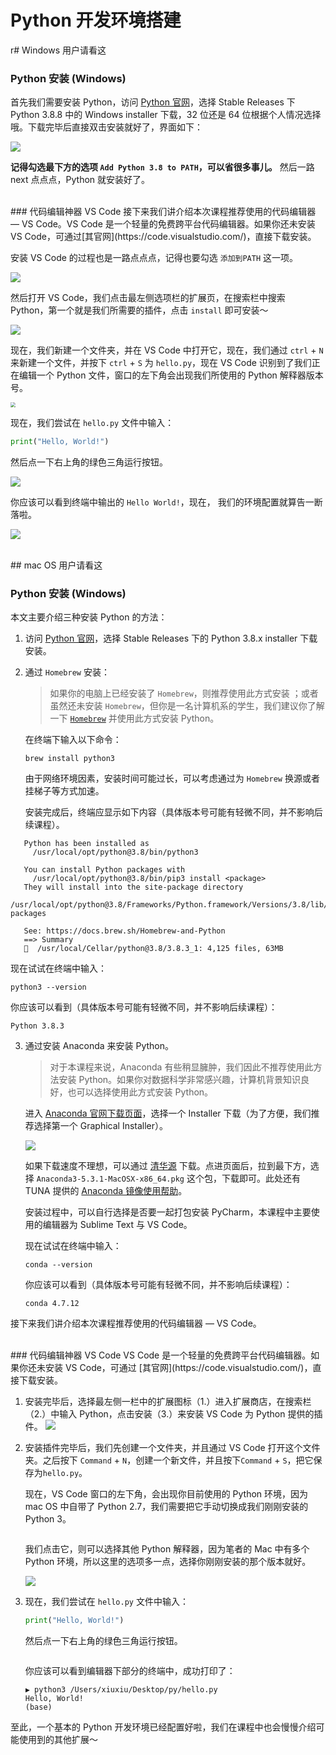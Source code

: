 # Python 开发环境搭建

r# Windows 用户请看这

### Python 安装 (Windows)

首先我们需要安装 Python，访问 [Python 官网](https://www.python.org/downloads/windows/)，选择 Stable Releases 下 Python 3.8.8 中的 Windows installer 下载，32 位还是 64 位根据个人情况选择哦。下载完毕后直接双击安装就好了，界面如下：

![](images/setup-win-pyinstaller.png)

**记得勾选最下方的选项 `Add Python 3.8 to PATH`，可以省很多事儿。** 然后一路 next 点点点，Python 就安装好了。

<br>
### 代码编辑神器 VS Code
接下来我们讲介绍本次课程推荐使用的代码编辑器 — VS Code。VS Code 是一个轻量的免费跨平台代码编辑器。如果你还未安装 VS Code，可通过[其官网](https://code.visualstudio.com/)，直接下载安装。

安装 VS Code 的过程也是一路点点点，记得也要勾选 `添加到PATH` 这一项。

![](images/setup-win-codeinstaller.png)

然后打开 VS Code，我们点击最左侧选项栏的扩展页，在搜索栏中搜索 Python，第一个就是我们所需要的插件，点击 `install` 即可安装～

![](images/setup-win-extension.png)

现在，我们新建一个文件夹，并在 VS Code 中打开它，现在，我们通过 `ctrl` + `N` 来新建一个文件，并按下 `ctrl` + `S` 为 `hello.py`，现在 VS Code 识别到了我们正在编辑一个 Python 文件，窗口的左下角会出现我们所使用的 Python 解释器版本号。

<img src="../images/setup-win-interpreter.png" style="zoom:50%;" />

现在，我们尝试在 `hello.py` 文件中输入：

```python
print("Hello, World!")
```

然后点一下右上角的绿色三角运行按钮。

![](images/setup-win-code.png)

你应该可以看到终端中输出的 `Hello World!`，现在， 我们的环境配置就算告一断落啦。

![](images/setup-win-output.png)


<br>
## mac OS 用户请看这

### Python 安装 (Windows)
本文主要介绍三种安装 Python 的方法：

1. 访问 [Python 官网](https://www.python.org/downloads/mac-osx/)，选择 Stable Releases 下的 Python 3.8.x installer 下载安装。

2. 通过 `Homebrew` 安装：

   > 如果你的电脑上已经安装了 `Homebrew`，则推荐使用此方式安装 ；或者虽然还未安装 `Homebrew`，但你是一名计算机系的学生，我们建议你了解一下 [`Homebrew`](https://brew.sh/) 并使用此方式安装 Python。

   在终端下输入以下命令：

   ```
   brew install python3
   ```

   由于网络环境因素，安装时间可能过长，可以考虑通过为 `Homebrew` 换源或者挂梯子等方式加速。  

   安装完成后，终端应显示如下内容（具体版本号可能有轻微不同，并不影响后续课程）。  

```
   Python has been installed as
     /usr/local/opt/python@3.8/bin/python3
   
   You can install Python packages with
     /usr/local/opt/python@3.8/bin/pip3 install <package>
   They will install into the site-package directory
     /usr/local/opt/python@3.8/Frameworks/Python.framework/Versions/3.8/lib/python3.8/site-packages
   
   See: https://docs.brew.sh/Homebrew-and-Python
   ==> Summary
   🍺  /usr/local/Cellar/python@3.8/3.8.3_1: 4,125 files, 63MB
```

   现在试试在终端中输入：

   ```
   python3 --version
   ```

   你应该可以看到（具体版本号可能有轻微不同，并不影响后续课程）：

   ```
   Python 3.8.3
   ```

3. 通过安装 Anaconda 来安装 Python。

   > 对于本课程来说，Anaconda 有些稍显臃肿，我们因此不推荐使用此方法安装 Python。如果你对数据科学非常感兴趣，计算机背景知识良好，也可以选择使用此方式安装 Python。

   进入 [Anaconda 官网下载页面](https://www.anaconda.com/products/individual#macos)，选择一个 Installer 下载（为了方便，我们推荐选择第一个 Graphical Installer）。

   ![](images/setup-macOS-anaconda.png)

   如果下载速度不理想，可以通过 [清华源](https://mirrors.tuna.tsinghua.edu.cn/anaconda/archive/) 下载。点进页面后，拉到最下方，选择 `Anaconda3-5.3.1-MacOSX-x86_64.pkg` 这个包，下载即可。此处还有 TUNA 提供的 [Anaconda 镜像使用帮助](https://mirrors.tuna.tsinghua.edu.cn/help/anaconda/)。

   安装过程中，可以自行选择是否要一起打包安装 PyCharm，本课程中主要使用的编辑器为 Sublime Text 与 VS Code。

   现在试试在终端中输入：

   ```
   conda --version
   ```

   你应该可以看到（具体版本号可能有轻微不同，并不影响后续课程）：

   ```
   conda 4.7.12
   ```

接下来我们讲介绍本次课程推荐使用的代码编辑器 — VS Code。

<br>
### 代码编辑神器 VS Code
VS Code 是一个轻量的免费跨平台代码编辑器。如果你还未安装 VS Code，可通过 [其官网](https://code.visualstudio.com/)，直接下载安装。  

1. 安装完毕后，选择最左侧一栏中的扩展图标（1.）进入扩展商店，在搜索栏（2.）中输入 Python，点击安装（3.）来安装 VS Code 为 Python 提供的插件。
![](images/setup-macOS-extension.png)

2. 安装插件完毕后，我们先创建一个文件夹，并且通过 VS Code 打开这个文件夹。之后按下 `Command` + `N`，创建一个新文件，并且按下`Command` + `S`，把它保存为`hello.py`。

   现在，VS Code 窗口的左下角，会出现你目前使用的 Python 环境，因为 mac OS 中自带了 Python 2.7，我们需要把它手动切换成我们刚刚安装的 Python 3。

   <img src="../images/setup-macOS-interpreter.png" alt="" style="zoom:50%;" />

   我们点击它，则可以选择其他 Python 解释器，因为笔者的 Mac 中有多个 Python 环境，所以这里的选项多一点，选择你刚刚安装的那个版本就好。

   ![](images/setup-macOS-interpreter2.png)

3. 现在，我们尝试在 `hello.py` 文件中输入：

   ```python
   print("Hello, World!")
   ```

   然后点一下右上角的绿色三角运行按钮。

   <img src="../images/setup-macOS-pycode.png" alt="" style="zoom:50%;" />

   你应该可以看到编辑器下部分的终端中，成功打印了：

   ```
   ▶ python3 /Users/xiuxiu/Desktop/py/hello.py
   Hello, World!
   (base) 
   ```

至此，一个基本的 Python 开发环境已经配置好啦，我们在课程中也会慢慢介绍可能使用到的其他扩展～
